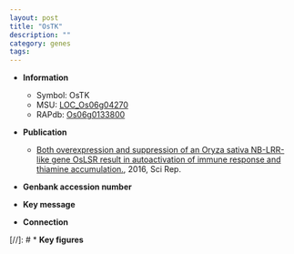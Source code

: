 ```yaml
---
layout: post
title: "OsTK"
description: ""
category: genes
tags: 
---
```


* **Information**  
    + Symbol: OsTK  
    + MSU: [LOC_Os06g04270](http://rice.plantbiology.msu.edu/cgi-bin/ORF_infopage.cgi?orf=LOC_Os06g04270)  
    + RAPdb: [Os06g0133800](http://rapdb.dna.affrc.go.jp/viewer/gbrowse_details/irgsp1?name=Os06g0133800)  

* **Publication**  
    + [Both overexpression and suppression of an Oryza sativa NB-LRR-like gene OsLSR result in autoactivation of immune response and thiamine accumulation.](http://www.ncbi.nlm.nih.gov/pubmed?term=Both+overexpression+and+suppression+of+an+Oryza+sativa+NB-LRR-like+gene+OsLSR+result+in+autoactivation+of+immune+response+and+thiamine+accumulation.%5BTitle%5D), 2016, Sci Rep.

* **Genbank accession number**  

* **Key message**  

* **Connection**  

[//]: # * **Key figures**  


